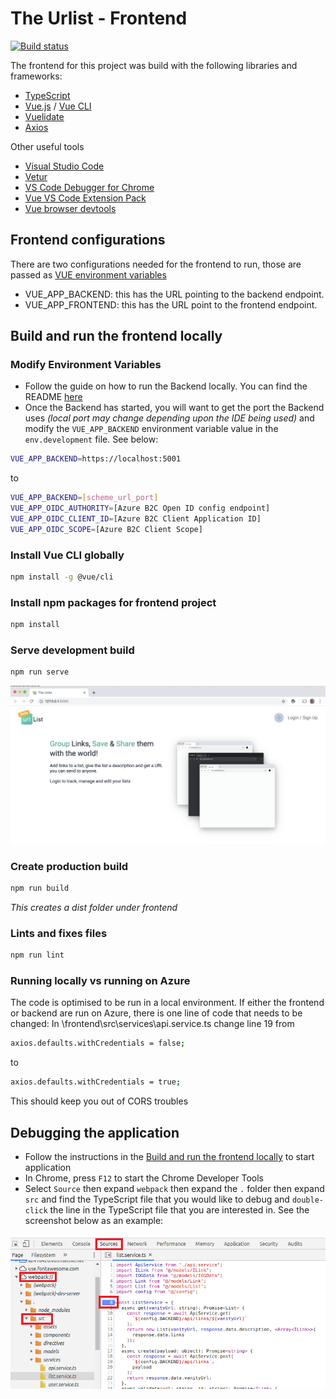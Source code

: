 # The Urlist - Frontend
[![Build status](https://burkeknowswords.visualstudio.com/The%20Urlist/_apis/build/status/Frontend%20Build)](https://burkeknowswords.visualstudio.com/The%20Urlist/_build/latest?definitionId=7)

The frontend for this project was build with the following libraries and frameworks:

* [TypeScript](https://www.typescriptlang.org/)
* [Vue.js](https://github.com/vuejs/vue) / [Vue CLI](https://github.com/vuejs/vue-cli)
* [Vuelidate](https://github.com/vuelidate/vuelidate)
* [Axios](https://github.com/axios/axios)

Other useful tools

* [Visual Studio Code](https://code.visualstudio.com/?WT.mc_id=theurlist-github-buhollan)
* [Vetur](https://marketplace.visualstudio.com/items?itemName=octref.vetur&WT.mc_id=theurlist-github-buhollan)
* [VS Code Debugger for Chrome](https://marketplace.visualstudio.com/items?itemName=msjsdiag.debugger-for-chrome&WT.mc_id=theurlist-github-buhollan)
* [Vue VS Code Extension Pack](https://marketplace.visualstudio.com/items?itemName=sdras.vue-vscode-extensionpack&WT.mc_id=theurlist-github-buhollan)
* [Vue browser devtools](https://github.com/vuejs/vue-devtools)

## <a name="feconfigs" ></a> Frontend configurations

There are two configurations needed for the frontend to run, those are passed as [VUE environment variables](https://cli.vuejs.org/guide/mode-and-env.html)

* VUE_APP_BACKEND: this has the URL pointing to the backend endpoint.
* VUE_APP_FRONTEND: this has the URL point to the frontend endpoint.

## Build and run the frontend locally

### Modify Environment Variables

* Follow the guide on how to run the Backend locally.  You can find the README [here](../api/README.md)
* Once the Backend has started, you will want to get the port the Backend uses *(local port may change depending upon the IDE being used)* and modify the `VUE_APP_BACKEND` environment variable value in the `env.development` file.  See below:

```bash
VUE_APP_BACKEND=https://localhost:5001
```

to

```bash
VUE_APP_BACKEND=[scheme_url_port]
VUE_APP_OIDC_AUTHORITY=[Azure B2C Open ID config endpoint]
VUE_APP_OIDC_CLIENT_ID=[Azure B2C Client Application ID]
VUE_APP_OIDC_SCOPE=[Azure B2C Client Scope]
```

### Install Vue CLI globally

```bash
npm install -g @vue/cli
```

### Install npm packages for frontend project

```bash
npm install
```

### Serve development build

```bash
npm run serve
```

![localhost serve](docs/localhost_serve.png)

### Create production build

```bash
npm run build
```

*This creates a dist folder under frontend*

### Lints and fixes files

```bash
npm run lint
```

### Running locally vs running on Azure 

The code is optimised to be run in a local environment. If either the frontend or backend are run on Azure, there is one line of code that needs to be changed:
In \frontend\src\services\api.service.ts change line 19 from 

```bash
axios.defaults.withCredentials = false;
```

to

```bash
axios.defaults.withCredentials = true;
```

This should keep you out of CORS troubles

## Debugging the application

* Follow the instructions in the [Build and run the frontend locally](##-build-and-run-the-frontend-locally) to start application
* In Chrome, press `F12` to start the Chrome Developer Tools
* Select `Source` then expand `webpack` then expand the `.` folder then expand `src` and find the TypeScript file that you would like to debug and `double-click` the line in the TypeScript file that you are interested in.  See the screenshot below as an example:

![localhost serve](docs/localhost_debugging.png)
